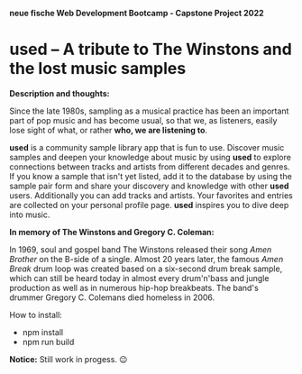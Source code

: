 **neue fische Web Development Bootcamp - Capstone Project 2022**

# used – A tribute to The Winstons and the lost music samples

**Description and thoughts:**

Since the late 1980s, sampling as a musical practice has been an important part of pop music and has become usual, so that we, as listeners, easily lose sight of what, or rather **who, we are listening to**.

**used** is a community sample library app that is fun to use. Discover music samples and deepen your knowledge about music by using **used** to explore connections between tracks and artists from different decades and genres. If you know a sample that isn't yet listed, add it to the database by using the sample pair form and share your discovery and knowledge with other **used** users. Additionally you can add tracks and artists. Your favorites and entries are collected on your personal profile page. **used** inspires you to dive deep into music.

**In memory of The Winstons and Gregory C. Coleman:**

In 1969, soul and gospel band The Winstons released their song _Amen Brother_ on the B-side of a single. Almost 20 years later, the famous _Amen Break_ drum loop was created based on a six-second drum break sample, which can still be heard today in almost every drum'n'bass and jungle production as well as in numerous hip-hop breakbeats. The band's drummer Gregory C. Colemans died homeless in 2006.

How to install:

- npm install
- npm run build

**Notice:** Still work in progess. :wink:
